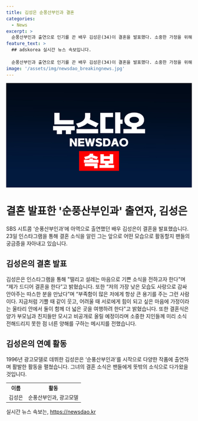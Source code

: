 ```yaml
---
title: 김성은 순풍산부인과 결혼
categories:
  - News
excerpt: >
  순풍산부인과 출연으로 인기를 끈 배우 김성은(34)이 결혼을 발표했다. 소중한 가정을 위해 두 사람은 함께 더 나은 곳으로 여행할 예정이며, 결혼식은 가족과 친지들만을 모시고 비공개로 진행된다. 예비 신랑의 신상은 비공개되었지만, 그는 김성은을 사랑으로 감싸 안아주는 따스한 분이라고 말했다. 1996년 광고모델로 데뷔한 그는 여러 작품을 통해 활발한 활동을 이어오고 있다.
feature_text: >
  ## adskorea 실시간 뉴스 속보입니다.

  순풍산부인과 출연으로 인기를 끈 배우 김성은(34)이 결혼을 발표했다. 소중한 가정을 위해 두 사람은 함께 더 나은 곳으로 여행할 예정이며, 결혼식은 가족과 친지들만을 모시고 비공개로 진행된다. 예비 신랑의 신상은 비공개되었지만, 그는 김성은을 사랑으로 감싸 안아주는 따스한 분이라고 말했다. 1996년 광고모델로 데뷔한 그는 여러 작품을 통해 활발한 활동을 이어오고 있다.
image: '/assets/img/newsdao_breakingnews.jpg'
---
```


<p><img src="/assets/img/newsdao_breakingnews.jpg" alt="adskorea 속보" /></p>

<h1 data-ke-size="size28">결혼 발표한 '순풍산부인과' 출연자, 김성은</h1>

<p data-ke-size="size16">SBS 시트콤 ‘순풍산부인과’에 아역으로 출연했던 배우 김성은이 결혼을 발표했습니다. 23일 인스타그램을 통해 결혼 소식을 알린 그는 앞으로 어떤 모습으로 활동할지 팬들의 궁금증을 자아내고 있습니다.</p>

<h2 data-ke-size="size24">김성은의 결혼 발표</h2>

<p data-ke-size="size16">김성은은 인스타그램을 통해 "떨리고 설레는 마음으로 기쁜 소식을 전하고자 한다"며 “제가 드디어 결혼을 한다”고 밝혔습니다. 또한 “저의 가장 낮은 모습도 사랑으로 감싸 안아주는 따스한 분을 만났다”며 “부족함이 많은 저에게 항상 큰 용기를 주는 그런 사람이다. 지금처럼 기쁠 때 같이 웃고, 어려울 때 서로에게 힘이 되고 싶은 마음에 가정이라는 울타리 안에서 둘이 함께 더 넓은 곳을 여행하려 한다"고 밝혔습니다. 또한 결혼식은 양가 부모님과 친지들만 모시고 비공개로 올릴 예정이라며 소중한 지인들께 미리 소식 전해드리지 못한 점 너른 양해를 구하는 메시지를 전했습니다.</p>

<h2 data-ke-size="size24">김성은의 연예 활동</h2>

<p data-ke-size="size16">1996년 광고모델로 데뷔한 김성은은 ‘순풍산부인과’를 시작으로 다양한 작품에 출연하며 활발한 활동을 펼쳤습니다. 그녀의 결혼 소식은 팬들에게 뜻밖의 소식으로 다가왔을 것입니다.</p>

<table>
  <tr>
    <th><b>이름</b></th>
    <th><b>활동</b></th>
  </tr>
  <tr>
    <td style="text-align: center; height: 17px;">김성은</td>
    <td style="text-align: center; height: 17px;">순풍산부인과, 광고모델</td>
  </tr>
</table>
실시간 뉴스 속보는, <a href="https://newsdao.kr" rel="dofollow">https://newsdao.kr</a>


